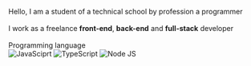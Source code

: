 Hello, I am a student of a technical school by profession a programmer <br>
<br>
I work as a freelance <b>front-end</b>, <b>back-end</b> and <b>full-stack</b> developer<br>
<br>
Programming language<br>
<img src="https://upload.wikimedia.org/wikipedia/commons/thumb/6/6a/JavaScript-logo.png/640px-JavaScript-logo.png" alt="JavaSciprt" title="JavaScript" />
![TypeScript](https://upload.wikimedia.org/wikipedia/commons/thumb/4/4c/Typescript_logo_2020.svg/1200px-Typescript_logo_2020.svg.png)
![Node JS](https://static-00.iconduck.com/assets.00/node-js-icon-227x256-913nazt0.png)
